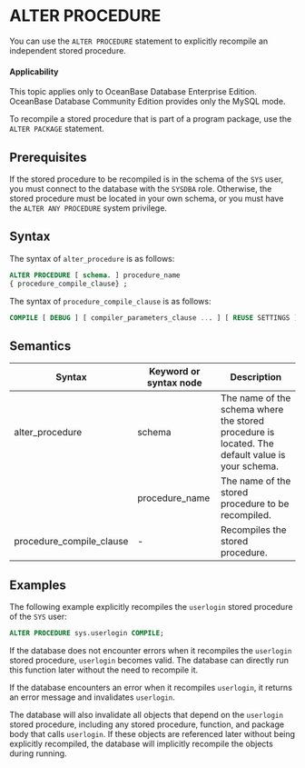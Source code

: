 ALTER PROCEDURE
====================================

You can use the `ALTER PROCEDURE` statement to explicitly recompile an independent stored procedure.

  <main id="notice" >
    <h4>Applicability</h4>
    <p>This topic applies only to OceanBase Database Enterprise Edition. OceanBase Database Community Edition provides only the MySQL mode. </p>
  </main>

To recompile a stored procedure that is part of a program package, use the `ALTER PACKAGE` statement.

Prerequisites
-------------------------

If the stored procedure to be recompiled is in the schema of the `SYS` user, you must connect to the database with the `SYSDBA` role. Otherwise, the stored procedure must be located in your own schema, or you must have the `ALTER ANY PROCEDURE` system privilege.

Syntax
-----------------------

The syntax of `alter_procedure` is as follows:

```sql
ALTER PROCEDURE [ schema. ] procedure_name
{ procedure_compile_clause} ;
```



The syntax of `procedure_compile_clause` is as follows:

```sql
COMPILE [ DEBUG ] [ compiler_parameters_clause ... ] [ REUSE SETTINGS ]
```



Semantics
-----------------------



| Syntax | Keyword or syntax node | Description |
|--------------------------|----------------|--------------------------------------|
| alter_procedure | schema | The name of the schema where the stored procedure is located. The default value is your schema.  |
|                          | procedure_name | The name of the stored procedure to be recompiled.  |
| procedure_compile_clause | - | Recompiles the stored procedure.  |



Examples
-----------------------

The following example explicitly recompiles the `userlogin` stored procedure of the `SYS` user:

```sql
ALTER PROCEDURE sys.userlogin COMPILE;

```



If the database does not encounter errors when it recompiles the `userlogin` stored procedure, `userlogin` becomes valid. The database can directly run this function later without the need to recompile it.

If the database encounters an error when it recompiles `userlogin`, it returns an error message and invalidates `userlogin`.

The database will also invalidate all objects that depend on the `userlogin` stored procedure, including any stored procedure, function, and package body that calls `userlogin`. If these objects are referenced later without being explicitly recompiled, the database will implicitly recompile the objects during running.

